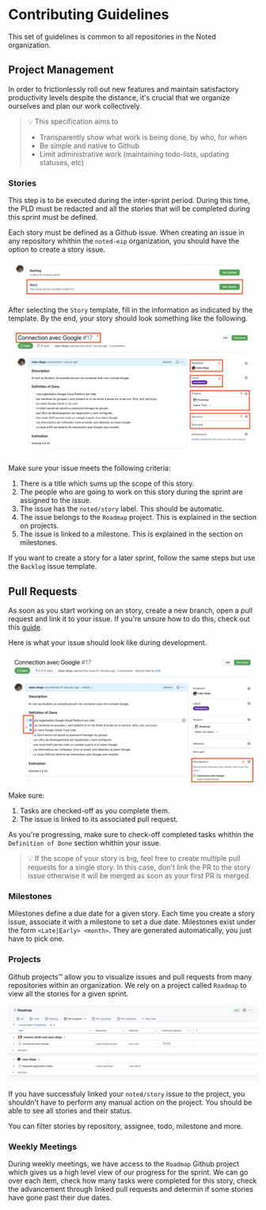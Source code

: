 # Contributing Guidelines

This set of guidelines is common to all repositories in the Noted organization.

## Project Management

In order to frictionlessly roll out new features and maintain satisfactory productivity levels despite the distance, it's crucial that we organize ourselves and plan our work collectively.

> 💡 This specification aims to
> 
> - Transparently show what work is being done, by who, for when
> - Be simple and native to Github
> - Limit administrative work (maintaining todo-lists, updating statuses, etc)

### Stories

This step is to be executed during the inter-sprint period. During this time, the PLD must be redacted and all the stories that will be completed during this sprint must be defined.

Each story must be defined as a Github issue. When creating an issue in any repository whithin the `noted-eip` organization, you should have the option to create a story issue.

![Available issue templates](assets/available-issue-templates.png)

After selecting the `Story` template, fill in the information as indicated by the template. By the end, your story should look something like the following.

![Complete story issue](assets/complete-story-issue.png)

Make sure your issue meets the following criteria:

1. There is a title which sums up the scope of this story.
2. The people who are going to work on this story during the sprint are assigned to the issue.
3. The issue has the `noted/story` label. This should be automatic.
4. The issue belongs to the `Roadmap` project. This is explained in the section on projects.
5. The issue is linked to a milestone. This is explained in the section on milestones.

If you want to create a story for a later sprint, follow the same steps but use the `Backlog` issue template.

## Pull Requests

As soon as you start working on an story, create a new branch, open a pull request and link it to your issue. If you're unsure how to do this, check out this [guide](https://docs.github.com/en/issues/tracking-your-work-with-issues/linking-a-pull-request-to-an-issue).

Here is what your issue should look like during development.

![Story with linked pull request](assets/story-linked-pull-request.png)

Make sure:

1. Tasks are checked-off as you complete them.
2. The issue is linked to its associated pull request.

As you're progressing, make sure to check-off completed tasks whithin the `Definition of Done` section whithin your issue.

> 💡 If the scope of your story is big, feel free to create multiple pull requests for a single story. In this case, don't link the PR to the story issue otherwise it will be merged as soon as your first PR is merged.

### Milestones

Milestones define a due date for a given story. Each time you create a story issue, associate it with a milestone to set a due date. Milestones exist under the form `<Late|Early> <month>`. They are generated automatically, you just have to pick one.

### Projects

Github projects™️ allow you to visualize issues and pull requests from many repositories within an organization. We rely on a project called `Roadmap` to view all the stories for a given sprint.

![Roadmap project](assets/github-project-roadmap.png)

If you have successfuly linked your `noted/story` issue to the project, you shouldn't have to perform any manual action on the project. You should be able to see all stories and their status.

You can filter stories by repository, assignee, todo, milestone and more.

### Weekly Meetings

During weekly meetings, we have access to the `Roadmap` Github project which gives us a high level view of our progress for the sprint. We can go over each item, check how many tasks were completed for this story, check the advancement through linked pull requests and determin if some stories have gone past their due dates. 
